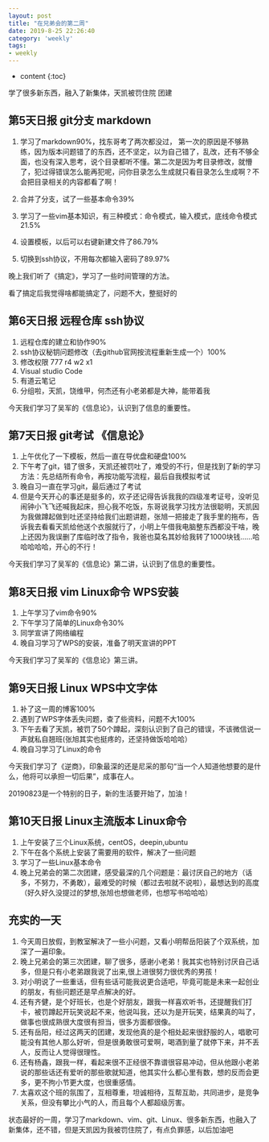 ```yaml
---
layout: post
title: "在兄弟会的第二周"
date: 2019-8-25 22:26:40
category: 'weekly'
tags:
- weekly
---
```

* content
{:toc}

学了很多新东西，融入了新集体，天凯被罚住院 团建














## 第5天日报 git分支 markdown

1. 学习了markdown90%，找东哥考了两次都没过， 第一次的原因是不够熟练，因为版本问题错了的东西，还不坚定，以为自己错了，乱改，还有不够全面，也没有深入思考，说个目录都听不懂。第二次是因为考目录修改，就懵了，犯过得错误怎么能再犯呢，问你目录怎么生成就只看目录怎么生成啊？不会把目录相关的内容都看了啊！    

2. 合并了分支，试了一些基本命令39%  

3. 学习了一些vim基本知识，有三种模式：命令模式，输入模式，底线命令模式 21.5%   

4. 设置模板，以后可以右键新建文件了86.79%

5. 切换到ssh协议，不用每次都输入密码了89.97%

晚上我们听了《搞定》，学习了一些时间管理的方法。

看了搞定后我觉得啥都能搞定了，问题不大，整挺好的



## 第6天日报 远程仓库 ssh协议

1. 远程仓库的建立和协作90%  
2. ssh协议秘钥问题修改（去github官网按流程重新生成一个）100%  
3. 修改权限 777 r4 w2 x1    
4. Visual studio Code  
5. 有道云笔记  
6. 分组啦，天凯，饶维甲，何杰还有小老弟都是大神，能带着我

今天我们学习了吴军的《信息论》，认识到了信息的重要性。


## 第7天日报 git考试 《信息论》

1. 上午优化了一下模板，然后一直在导优盘和硬盘100%   
2. 下午考了git，错了很多，天凯还被罚吐了，难受的不行，但是找到了新的学习方法：先总结所有命令，再按功能写流程，最后自我模拟考试   
3. 晚自习一直在学习git，最后通过了考试   
4. 但是今天开心的事还是挺多的，欢子还记得告诉我我的四级准考证号，没听见闹钟小飞飞还喊我起床，担心我不吃饭，东哥说我学习找方法很聪明，天凯因为我做蹲起做到吐还坚持给我们出题讲题，张旭一把接走了我手里的拖布，告诉我去看看天凯给他送个衣服就行了，小明上午借我电脑整东西都没干啥，晚上还因为我误删了库临时改了指令，我爸也莫名其妙给我转了1000块钱......哈哈哈哈哈，开心的不行！

今天我们学习了吴军的《信息论》第二讲，认识到了信息的重要性。



## 第8天日报 vim Linux命令 WPS安装


1. 上午学习了vim命令90%   
2. 下午学习了简单的Linux命令30%   
3. 同学宣讲了网络编程   
4. 晚自习学习了WPS的安装，准备了明天宣讲的PPT  

今天我们学习了吴军的《信息论》第三讲。


## 第9天日报 Linux WPS中文字体


1. 补了这一周的博客100%   
2. 遇到了WPS字体丢失问题，查了些资料，问题不大100%   
3. 下午去看了天凯，被罚了50个蹲起，深刻认识到了自己的错误，不该微信说一声就私自翘班(张旭其实也挺疼的，还坚持做饭哈哈哈）   
4. 晚自习学习了Linux的命令  

今天我们学习了《逆商》，印象最深的还是尼采的那句“当一个人知道他想要的是什么，他将可以承担一切后果”，成事在人。  

20190823是一个特别的日子，新的生活要开始了，加油！


## 第10天日报 Linux主流版本 Linux命令


1. 上午安装了三个Linux系统，centOS，deepin,ubuntu  
2. 下午在各个系统上安装了需要用的软件，解决了一些问题  
3. 学习了一些Linux基本命令  
4. 晚上兄弟会的第二次团建，感受最深的几个问题是：最讨厌自己的地方（话多，不努力，不勇敢），最难受的时候（都过去啦就不说啦），最想达到的高度（好久好久没提过的梦想,张旭也想做老师，也想写书哈哈哈）  




## 充实的一天

1. 今天周日放假，到教室解决了一些小问题，又看小明帮岳阳装了个双系统，加深了一遍印象。  
2. 晚上兄弟会的第三次团建，聊了很多，感谢小老弟！我其实也特别讨厌自己话多，但是只有小老弟跟我说了出来,很上进很努力很优秀的男孩！  
3. 对小明说了一些重话，但有些话可能我说更合适吧，毕竟可能是未来一起创业的朋友，有些问题还是早点解决的好。  
4. 还有齐健，是个好班长，也是个好朋友，跟我一样喜欢听书，还提醒我们打卡，被罚蹲起开玩笑说起不来，他说叫我，还以为是开玩笑，结果真的叫了，做事也很成熟很大度很有担当，很多方面都很像。   
5. 还有岳阳，经过这两天的团建，发现他真的是个相处起来很舒服的人，唱歌可能没有其他人那么好听，但是很勇敢很可爱啊，喝酒到量了就停下来，并不丢人，反而让人觉得很理性。  
6. 还有杨鑫，跟我一样，看起来很不正经很不靠谱很容易冲动，但从他跟小老弟说的那些话还有爱听的那些歌就知道，他其实什么都心里有数，想的反而会更多，更不拘小节更大度，也很重感情。  
7. 太喜欢这个班的氛围了，互相尊重，坦诚相待，互帮互助，共同进步，是竞争关系，但没有攀比小气的人，而且每个人都超级厉害。  

状态最好的一周，学习了markdown、vim、git、Linux、很多新东西，也融入了新集体，还不错，但是天凯因为我被罚住院了，有点负罪感，以后加油吧  













